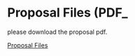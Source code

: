 # Proposal Files (PDF_

please download the proposal pdf.

[Proposal Files](https://github.com/jinyaolin/devart-template/blob/master/project_posts/introduction.pdf?raw=true "Proposal")


